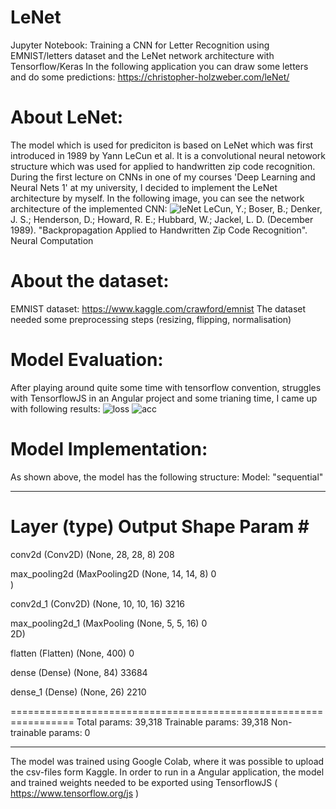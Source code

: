 # LeNet
Jupyter Notebook: Training a CNN for Letter Recognition using EMNIST/letters dataset and the LeNet network architecture with Tensorflow/Keras
In the following application you can draw some letters and do some predictions:
https://christopher-holzweber.com/leNet/
# About LeNet:
The model which is used for prediciton is based on LeNet which was first introduced in 1989 by Yann LeCun et al. It is a convolutional neural netowork structure which was used for applied to handwritten zip code recognition.
During the first lecture on CNNs in one of my courses 'Deep Learning and Neural Nets 1' at my university, I decided to implement the LeNet architecture by myself. In the following image, you can see the network architecture of the implemented CNN:
![leNet](https://user-images.githubusercontent.com/48522299/143719205-3b8da41c-4f5e-4f8f-92d1-4ce79ee23a22.png)
LeCun, Y.; Boser, B.; Denker, J. S.; Henderson, D.; Howard, R. E.; Hubbard, W.; Jackel, L. D. (December 1989). "Backpropagation Applied to Handwritten Zip Code Recognition". Neural Computation
# About the dataset:
EMNIST dataset: https://www.kaggle.com/crawford/emnist
The dataset needed some preprocessing steps (resizing, flipping, normalisation)
# Model Evaluation:
After playing around quite some time with tensorflow convention, struggles with TensorflowJS in an Angular project and some trianing time, I came up with following results:
![loss](https://user-images.githubusercontent.com/48522299/143719218-4fe6f976-6e51-4369-9128-82e186dc2c0d.png)
![acc](https://user-images.githubusercontent.com/48522299/143719219-d9cc646b-bf3e-4e15-8020-38a495bac204.png)

# Model Implementation:
As shown above, the model has the following structure:
Model: "sequential"
_________________________________________________________________
 Layer (type)                Output Shape              Param #   
=================================================================
 conv2d (Conv2D)             (None, 28, 28, 8)         208       
                                                                 
 max_pooling2d (MaxPooling2D  (None, 14, 14, 8)        0         
 )                                                               
                                                                 
 conv2d_1 (Conv2D)           (None, 10, 10, 16)        3216      
                                                                 
 max_pooling2d_1 (MaxPooling  (None, 5, 5, 16)         0         
 2D)                                                             
                                                                 
 flatten (Flatten)           (None, 400)               0         
                                                                 
 dense (Dense)               (None, 84)                33684     
                                                                 
 dense_1 (Dense)             (None, 26)                2210      
                                                                 
=================================================================
Total params: 39,318
Trainable params: 39,318
Non-trainable params: 0
_________________________________________________________________

The model was trained using Google Colab, where it was possible to upload the csv-files form Kaggle.
In order to run in a Angular application, the model and trained weights needed to be exported using TensorflowJS ( https://www.tensorflow.org/js )

